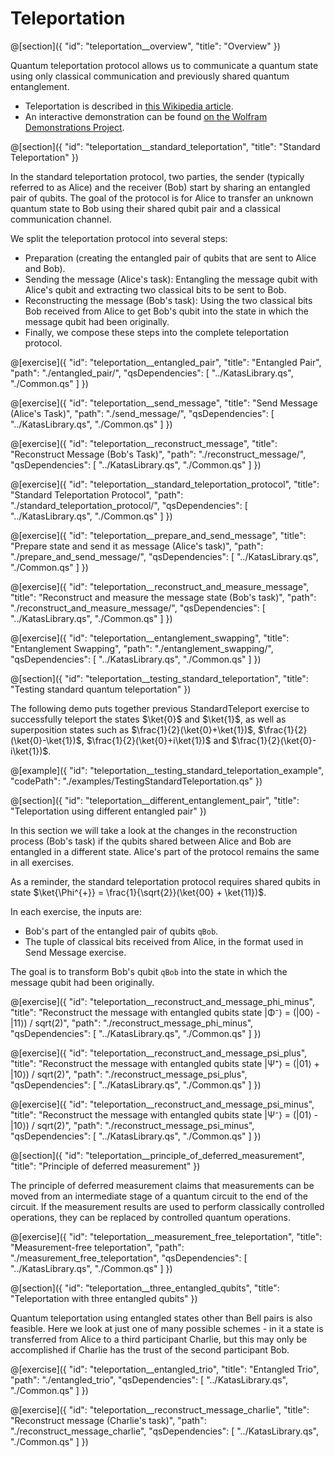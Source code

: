 # Teleportation

@[section]({
    "id": "teleportation__overview",
    "title": "Overview"
})

Quantum teleportation protocol allows us to communicate a quantum state using only classical communication and previously shared quantum entanglement.

- Teleportation is described in [this Wikipedia article](https://en.wikipedia.org/wiki/Quantum_teleportation).
- An interactive demonstration can be found [on the Wolfram Demonstrations Project](http://demonstrations.wolfram.com/QuantumTeleportation/).

@[section]({
    "id": "teleportation__standard_teleportation",
    "title": "Standard Teleportation"
})

In the standard teleportation protocol, two parties, the sender (typically referred to as Alice) and the receiver (Bob) start by sharing an entangled pair of qubits. The goal of the protocol is for Alice to transfer an unknown quantum state to Bob using their shared qubit pair and a classical communication channel.

We split the teleportation protocol into several steps:

- Preparation (creating the entangled pair of qubits that are sent to Alice and Bob).
- Sending the message (Alice's task): Entangling the message qubit with Alice's qubit and extracting two classical bits to be sent to Bob.
- Reconstructing the message (Bob's task): Using the two classical bits Bob received from Alice to get Bob's qubit into the state in which the message qubit had been originally.
- Finally, we compose these steps into the complete teleportation protocol.

@[exercise]({
    "id": "teleportation__entangled_pair",
    "title": "Entangled Pair",
    "path": "./entangled_pair/",
    "qsDependencies": [
        "../KatasLibrary.qs",
        "./Common.qs"
    ]
})

@[exercise]({
    "id": "teleportation__send_message",
    "title": "Send Message (Alice's Task)",
    "path": "./send_message/",
    "qsDependencies": [
        "../KatasLibrary.qs",
        "./Common.qs"
    ]
})

@[exercise]({
    "id": "teleportation__reconstruct_message",
    "title": "Reconstruct Message (Bob's Task)",
    "path": "./reconstruct_message/",
    "qsDependencies": [
        "../KatasLibrary.qs",
        "./Common.qs"
    ]
})

@[exercise]({
    "id": "teleportation__standard_teleportation_protocol",
    "title": "Standard Teleportation Protocol",
    "path": "./standard_teleportation_protocol/",
    "qsDependencies": [
        "../KatasLibrary.qs",
        "./Common.qs"
    ]
})

@[exercise]({
    "id": "teleportation__prepare_and_send_message",
    "title": "Prepare state and send it as message (Alice's task)",
    "path": "./prepare_and_send_message/",
    "qsDependencies": [
        "../KatasLibrary.qs",
        "./Common.qs"
    ]
})

@[exercise]({
    "id": "teleportation__reconstruct_and_measure_message",
    "title": "Reconstruct and measure the message state (Bob's task)",
    "path": "./reconstruct_and_measure_message/",
    "qsDependencies": [
        "../KatasLibrary.qs",
        "./Common.qs"
    ]
})

@[exercise]({
    "id": "teleportation__entanglement_swapping",
    "title": "Entanglement Swapping",
    "path": "./entanglement_swapping/",
    "qsDependencies": [
        "../KatasLibrary.qs",
        "./Common.qs"
    ]
})

@[section]({
    "id": "teleportation__testing_standard_teleportation",
    "title": "Testing standard quantum teleportation"
})

The following demo puts together previous StandardTeleport exercise to successfully teleport the states $\ket{0}$ and $\ket{1}$, as well as superposition states such as $\frac{1}{2}(\ket{0}+\ket{1})$, $\frac{1}{2}(\ket{0}-\ket{1})$, $\frac{1}{2}(\ket{0}+i\ket{1})$ and $\frac{1}{2}(\ket{0}-i\ket{1})$.

@[example]({
    "id": "teleportation__testing_standard_teleportation_example", 
    "codePath": "./examples/TestingStandardTeleportation.qs"
})


@[section]({
    "id": "teleportation__different_entanglement_pair",
    "title": "Teleportation using different entangled pair"
})

In this section we will take a look at the changes in the reconstruction process (Bob's task) if the qubits shared between Alice and Bob are entangled in a different state. Alice's part of the protocol remains the same in all exercises.

As a reminder, the standard teleportation protocol requires shared qubits in state $\ket{\Phi^{+}} = \frac{1}{\sqrt{2}}(\ket{00} + \ket{11})$.

In each exercise, the inputs are:

- Bob's part of the entangled pair of qubits `qBob`.
- The tuple of classical bits received from Alice, in the format used in Send Message exercise.

The goal is to transform Bob's qubit `qBob` into the state in which the message qubit had been originally.

@[exercise]({
    "id": "teleportation__reconstruct_and_message_phi_minus",
    "title": "Reconstruct the message with entangled qubits state |Φ⁻⟩ = (|00⟩ - |11⟩) / sqrt(2)",
    "path": "./reconstruct_message_phi_minus",
    "qsDependencies": [
        "../KatasLibrary.qs",
        "./Common.qs"
    ]
})

@[exercise]({
    "id": "teleportation__reconstruct_and_message_psi_plus",
    "title": "Reconstruct the message with entangled qubits state |Ψ⁺⟩ = (|01⟩ + |10⟩) / sqrt(2)",
    "path": "./reconstruct_message_psi_plus",
    "qsDependencies": [
        "../KatasLibrary.qs",
        "./Common.qs"
    ]
})

@[exercise]({
    "id": "teleportation__reconstruct_and_message_psi_minus",
    "title": "Reconstruct the message with entangled qubits state |Ψ⁻⟩ = (|01⟩ - |10⟩) / sqrt(2)",
    "path": "./reconstruct_message_psi_minus",
    "qsDependencies": [
        "../KatasLibrary.qs",
        "./Common.qs"
    ]
})

@[section]({
    "id": "teleportation__principle_of_deferred_measurement",
    "title": "Principle of deferred measurement"
})

The principle of deferred measurement claims that measurements can be moved from an intermediate stage of a quantum circuit to the end of the circuit. If the measurement results are used to perform classically controlled operations, they can be replaced by controlled quantum operations.

@[exercise]({
    "id": "teleportation__measurement_free_teleportation",
    "title": "Measurement-free teleportation",
    "path": "./measurement_free_teleportation",
    "qsDependencies": [
        "../KatasLibrary.qs",
        "./Common.qs"
    ]
})

@[section]({
    "id": "teleportation__three_entangled_qubits",
    "title": "Teleportation with three entangled qubits"
})

Quantum teleportation using entangled states other than Bell pairs is also feasible. Here we look at just one of many possible schemes - in it a state is transferred from Alice to a third participant Charlie, but this may only be accomplished if Charlie has the trust of the second participant Bob.

@[exercise]({
    "id": "teleportation__entangled_trio",
    "title": "Entangled Trio",
    "path": "./entangled_trio",
    "qsDependencies": [
        "../KatasLibrary.qs",
        "./Common.qs"
    ]
})

@[exercise]({
    "id": "teleportation__reconstruct_message_charlie",
    "title": "Reconstruct message (Charlie's task)",
    "path": "./reconstruct_message_charlie",
    "qsDependencies": [
        "../KatasLibrary.qs",
        "./Common.qs"
    ]
})